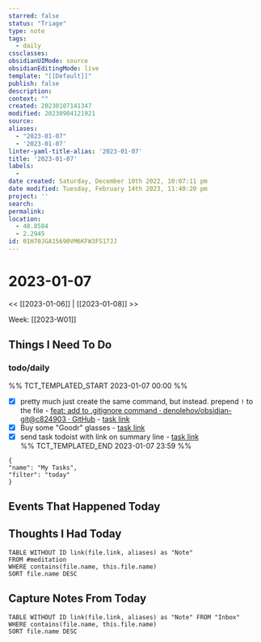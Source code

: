 ```yaml
---
starred: false
status: "Triage"
type: note
tags:
  - daily
cssclasses: 
obsidianUIMode: source
obsidianEditingMode: live
template: "[[Default]]"
publish: false
description: 
context: ""
created: 20230107141347
modified: 20230904121921
source: 
aliases:
  - "2023-01-07"
  - '2023-01-07'
linter-yaml-title-alias: '2023-01-07'
title: '2023-01-07'
labels:
  - 
date created: Saturday, December 10th 2022, 10:07:11 pm
date modified: Tuesday, February 14th 2023, 11:40:20 pm
project: ''
search: 
permalink: 
location:
  - 48.8584
  - 2.2945
id: 01H70JGA15690VM6KFW3FS17JJ
---
```


# 2023-01-07

<< [[2023-01-06]] | [[2023-01-08]] >>

Week: [[2023-W01]]

## Things I Need To Do



### todo/daily

%% TCT_TEMPLATED_START 2023-01-07 00:00 %%

- [X] pretty much just create the same command, but instead. prepend `!` to the file - [feat: add to .gitignore command · denolehov/obsidian-git@c824903 · GitHub](https://github.com/denolehov/obsidian-git/commit/c824903ea8572619b147b405dee76e51b4970f9c) - [task link](https://todoist.com/app/task/6477400698)
- [X] Buy some "Goodr" glasses - [task link](https://todoist.com/app/task/6483154088)
- [X] send task todoist with link on summary line - [task link](https://todoist.com/app/task/6499872510)  
%% TCT_TEMPLATED_END 2023-01-07 23:59 %%

```todoist
{
"name": "My Tasks",
"filter": "today"
}
```

## Events That Happened Today

## Thoughts I Had Today


```dataview
TABLE WITHOUT ID link(file.link, aliases) as "Note"
FROM #meditation
WHERE contains(file.name, this.file.name)
SORT file.name DESC
```
## Capture Notes From Today

```dataview
TABLE WITHOUT ID link(file.link, aliases) as "Note" FROM "Inbox"
WHERE contains(file.name, this.file.name)
SORT file.name DESC
```
